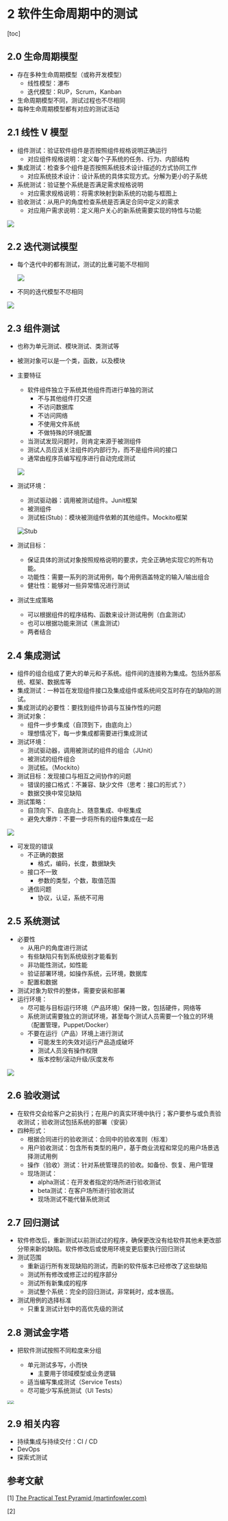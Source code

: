 # 2 软件生命周期中的测试

[toc]

## 2.0 生命周期模型

* 存在多种生命周期模型（或称开发模型）
  * 线性模型：瀑布
  * 迭代模型：RUP，Scrum，Kanban
* 生命周期模型不同，测试过程也不尽相同
* 每种生命周期模型都有对应的测试活动

## 2.1 线性 V 模型

* 组件测试：验证软件组件是否按照组件规格说明正确运行
  * 对应组件规格说明：定义每个子系统的任务、行为、内部结构
* 集成测试：检查多个组件是否按照系统技术设计描述的方式协同工作
  * 对应系统技术设计：设计系统的具体实现方式。分解为更小的子系统
* 系统测试：验证整个系统是否满足需求规格说明
  * 对应需求规格说明：将需求映射到新系统的功能与框图上
* 验收测试：从用户的角度检查系统是否满足合同中定义的需求
  * 对应用户需求说明：定义用户关心的新系统需要实现的特性与功能

![](/images/通用V模型.png)

## 2.2 迭代测试模型

* 每个迭代中的都有测试，测试的比重可能不尽相同

  ![](/images/迭代测试模型.png)

* 不同的迭代模型不尽相同

![](/images/agile-testing-book.jpg)

## 2.3 组件测试

* 也称为单元测试、模块测试、类测试等

* 被测对象可以是一个类，函数，以及模块

* 主要特征

  * 软件组件独立于系统其他组件而进行单独的测试
    * 不与其他组件打交道
    * 不访问数据库
    * 不访问网络
    * 不使用文件系统
    * 不做特殊的环境配置
  * 当测试发现问题时，则肯定来源于被测组件
  * 测试人员应该关注组件的内部行为，而不是组件间的接口
  * 通常由程序员编写程序进行自动完成测试

  ![](/images/单元测试.png)

* 测试环境：

  * 测试驱动器：调用被测试组件。Junit框架
  * 被测组件
  * 测试桩(Stub)：模块被测组件依赖的其他组件。Mockito框架

  ![Stub](/images/Stub-and-Driver.png)

* 测试目标：

  * 保证具体的测试对象按照规格说明的要求，完全正确地实现它的所有功能。
  * 功能性：需要一系列的测试用例，每个用例涵盖特定的输入/输出组合
  * 健壮性：能够对一些异常情况进行测试

* 测试生成策略

  * 可以根据组件的程序结构、函数来设计测试用例（白盒测试）
  * 也可以根据功能来测试（黑盒测试）
  * 两者结合

## 2.4 集成测试

* 组件的组合组成了更大的单元和子系统。组件间的连接称为集成。包括外部系统、框架、数据库等
* 集成测试：一种旨在发现组件接口及集成组件或系统间交互时存在的缺陷的测试。
* 集成测试的必要性：要找到组件协调与互操作性的问题
* 测试对象：
  * 组件一步步集成（自顶到下，由底向上）
  * 理想情况下，每一步集成都需要进行集成测试
* 测试环境：
  * 测试驱动器，调用被测试的组件的组合（JUnit）
  * 被测试的组件组合
  * 测试桩。（Mockito）
* 测试目标：发现接口与相互之间协作的问题
  * 错误的接口格式：不兼容、缺少文件（思考：接口的形式？）
  * 数据交换中常见缺陷
* 测试策略：
  * 自顶向下、自底向上、随意集成、中枢集成
  * 避免大爆炸：不要一步将所有的组件集成在一起

![](/images/集成测试.png)

* 可发现的错误
  * 不正确的数据
    * 格式，编码，长度，数据缺失
  * 接口不一致
    * 参数的类型，个数，取值范围
  * 通信问题
    * 协议，认证，系统不可用

## 2.5 系统测试

* 必要性
  * 从用户的角度进行测试
  * 有些缺陷只有到系统级别才能看到
  * 非功能性测试，如性能
  * 验证部署环境，如操作系统，云环境，数据库
  * 配置和数据
* 测试对象为软件的整体，需要安装和部署
* 运行环境：
  * 尽可能与目标运行环境（产品环境）保持一致，包括硬件，网络等
  * 系统测试需要独立的测试环境，甚至每个测试人员需要一个独立的环境（配置管理，Puppet/Docker）
  * 不要在运行（产品）环境上进行测试
    * 可能发生的失效对运行产品造成破坏
    * 测试人员没有操作权限
    * 版本控制/滚动升级/灰度发布

![](/images/系统测试.png)

## 2.6 验收测试

* 在软件交会给客户之前执行；在用户的真实环境中执行；客户要参与或负责验收测试；验收测试包括系统的部署（安装）
* 四种形式：
  * 根据合同进行的验收测试：合同中的验收准则（标准）
  * 用户验收测试：包含所有类型的用户，基于商业流程和常见的用户场景选择测试用例
  * 操作（验收）测试：针对系统管理员的验收。如备份、恢复、用户管理
  * 现场测试：
    * alpha测试：在开发者指定的场所进行验收测试
    * beta测试：在客户场所进行验收测试
    * 现场测试不能代替系统测试

## 2.7 回归测试

* 软件修改后，重新测试以前测试过的程序，确保更改没有给软件其他未更改部分带来新的缺陷。软件修改后或使用环境变更后要执行回归测试
* 测试范围
  * 重新运行所有发现缺陷的测试，而新的软件版本已经修改了这些缺陷 
  * 测试所有修改或修正过的程序部分
  * 测试所有新集成的程序 
  * 测试整个系统：完全的回归测试，非常耗时，成本很高。
* 测试用例的选择标准
  * 只重复测试计划中的高优先级的测试

## 2.8 测试金字塔

* 把软件测试按照不同粒度来分组

  * 单元测试多写，小而快
    * 主要用于领域模型或业务逻辑
  * 适当编写集成测试（Service Tests）
  * 尽可能少写系统测试（UI Tests）

  

<img src="/images/测试金字塔.png" style="zoom:50%; float: left;" /><img src="/images/测试金字塔2.png" style="zoom:50%;" />



## 2.9 相关内容

* 持续集成与持续交付：CI / CD
* DevOps
* 探索式测试



## 参考文献

[1] [The Practical Test Pyramid (martinfowler.com)](https://martinfowler.com/articles/practical-test-pyramid.html)

[2] 

